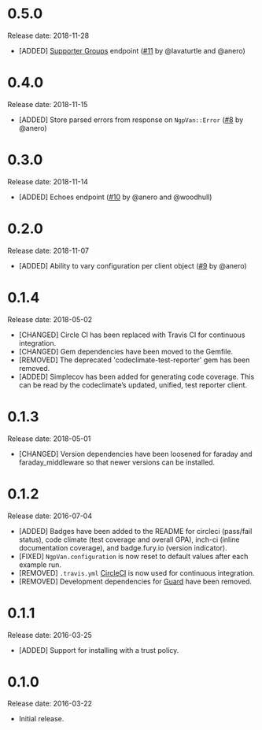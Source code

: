 # 0.5.0

Release date: 2018-11-28

- [ADDED] [Supporter Groups](https://developers.everyaction.com/van-api#supporter-groups) endpoint ([#11](https://github.com/christopherstyles/ngp_van/pull/11) by @lavaturtle and @anero)

# 0.4.0

Release date: 2018-11-15

- [ADDED] Store parsed errors from response on `NgpVan::Error` ([#8](https://github.com/christopherstyles/ngp_van/pull/8) by @anero)

# 0.3.0

Release date: 2018-11-14

- [ADDED] Echoes endpoint ([#10](https://github.com/christopherstyles/ngp_van/pull/10) by @anero and @woodhull)

# 0.2.0

Release date: 2018-11-07

- [ADDED] Ability to vary configuration per client object ([#9](https://github.com/christopherstyles/ngp_van/pull/9) by @anero)

# 0.1.4

Release date: 2018-05-02

- [CHANGED] Circle CI has been replaced with Travis CI for continuous integration.
- [CHANGED] Gem dependencies have been moved to the Gemfile.
- [REMOVED] The deprecated 'codeclimate-test-reporter' gem has been removed.
- [ADDED] Simplecov has been added for generating code coverage. This can be read by the codeclimate’s updated, unified, test reporter client.

# 0.1.3

Release date: 2018-05-01

- [CHANGED] Version dependencies have been loosened for faraday and faraday_middleware so that newer versions can be installed.

# 0.1.2

Release date: 2016-07-04

- [ADDED] Badges have been added to the README for circleci (pass/fail status), code climate (test coverage and overall GPA), inch-ci (inline documentation coverage), and badge.fury.io (version indicator).
- [FIXED] `NgpVan.configuration` is now reset to default values after each example run.
- [REMOVED] `.travis.yml` [CircleCI](circleci.com) is now used for continuous integration.
- [REMOVED] Development dependencies for [Guard](https://github.com/guard/guard) have been removed.

# 0.1.1

Release date: 2016-03-25

- [ADDED] Support for installing with a trust policy.

# 0.1.0

Release date: 2016-03-22

- Initial release.
